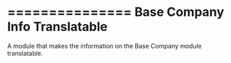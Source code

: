 ===============
Base Company Info Translatable
===============


A module that makes the information on the Base Company module translatable.
